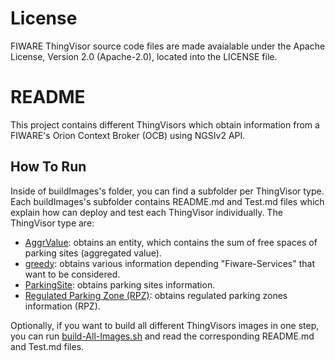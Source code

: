 # License

FIWARE ThingVisor source code files are made avaialable under the Apache License, Version 2.0 (Apache-2.0), located into the LICENSE file.

# README

This project contains different ThingVisors which obtain information from a FIWARE's Orion Context Broker (OCB) using NGSIv2 API.

## How To Run

Inside of buildImages's folder, you can find a subfolder per ThingVisor type. Each buildImages's subfolder contains README.md and Test.md files which explain how can deploy and test each ThingVisor individually. The ThingVisor type are:

- [AggrValue](./buildImages/AggrValue-TV): obtains an entity, which contains the sum of free spaces of parking sites (aggregated value).
- [greedy](./buildImages/greedy-TV): obtains various information depending "Fiware-Services" that want to be considered.
- [ParkingSite](./buildImages/ParkingSite-TV): obtains parking sites information.
- [Regulated Parking Zone (RPZ)](./buildImages/RPZ-TV): obtains regulated parking zones information (RPZ).

Optionally, if you want to build all different ThingVisors images in one step, you can run [build-All-Images.sh](./build-All-Images.sh) and read the corresponding README.md and Test.md files.